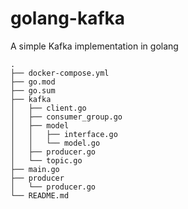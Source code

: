 # golang-kafka


A simple Kafka  implementation in golang


```
.
├── docker-compose.yml
├── go.mod
├── go.sum
├── kafka
│   ├── client.go
│   ├── consumer_group.go
│   ├── model
│   │   ├── interface.go
│   │   └── model.go
│   ├── producer.go
│   └── topic.go
├── main.go
├── producer
│   └── producer.go
└── README.md
```
